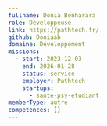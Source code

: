 ```yaml
---
fullname: Donia Benharara
role: Développeuse
link: https://pathtech.fr/
github: Doniaab
domaine: Développement
missions:
  - start: 2023-12-03
    end: 2026-01-28
    status: service
    employer: Pathtech
    startups:
      - sante-psy-etudiant
memberType: autre
competences: []
---
```

